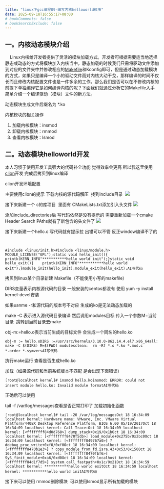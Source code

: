 ```yaml
---
title: "linux下gcc编程09-编写内核helloworld模块"
date: 2025-09-18T16:55:17+08:00
# bookComments: false
# bookSearchExclude: false
---
```


## **一。内核动态模块介绍**

    Linux内核给开发者提供了灵活的模块加载方式，开发者可根据需要适当地选择静态或动态的方式将模块加入内核当中。静态加载的时候我们只需将驱动文件添加到对应的文件夹中并修改相应的[Makefile](https://so.csdn.net/so/search?q=Makefile&spm=1001.2101.3001.7020)和Kconfig即可，但是通过动态加载模块的方式，如果只是编译一个小的驱动文件而对内核大动干戈，那样编译的时间不仅长而且修改内核配置文件也是一件多余的工作。那么我们是否可以在不修改内核的前提下单独编译它是如何编译内核的呢？下面我们就通过分析它的Makefile入手简单介绍一个编译驱动（模块）文件的新方法。

动态模块生成文件后缀名为 *.ko

内核模块的相关操作

1. 加载内核模块：insmod
1. 卸载内核模块：rmmod
1. 查看内核模块：lsmod

## 二。动态模块helloworld开发

本人习惯于使用开发工具强大的代码补全功能 觉得效率会更高 所以我这里使用[clion](https://so.csdn.net/so/search?q=clion&spm=1001.2101.3001.7020)开发 完成后拷贝到linux编译

clion开发环境配置

主要使用clion的提示 下载内核的源代码解压  找到include目录 
![](https://i-blog.csdnimg.cn/blog_migrate/889d36ed7c5df9ce888c787b34325d16.png)

接下来新建一个 c的库项目  里面有 CMakeLists.txt添加引入头文件
![](https://i-blog.csdnimg.cn/blog_migrate/053f0031c8c50359b3e9317ba6e11df7.png)

添加include_directories后 写代码依然是没有提示的 需要重新加载一个cmake Header Search PAths就有了新包含的头文件了
![](https://i-blog.csdnimg.cn/blog_migrate/382ac54e8cad012ef25f8411356da814.png)

接下来新建一个hello.c 写代码就有提示拉 出错可以不管 反正window编译不了的

 

```
#include <linux/init.h>#include <linux/module.h> MODULE_LICENSE("GPL");static void hello_init(){    printk(KERN_INFO"***********hello world init");}static void hello_exit(){    printk(KERN_INFO"***********hello world exit");}module_init(hello_init);module_exit(hello_exit);AI写代码
```

拷贝到linux某个目录新建 Makefile（不能使用小写的makefile）

DIRS变量表示内核源代码的目录 一般安装的centos都没有 使用 yum -y install kernel-devel安装 

如果uanme -r和源代码的版本号不对应 生成的ko是无法动态加载的

make -C 表示进入源代码目录编译 然后调用modules目标 传入一个参数M=当前目录  跳转到当前目录去make

obj-m:=hello.o表示当前生成的目标文件 会生成一个同名的hello.ko

```
obj-m := hello.oDIRS :=/usr/src/kernels/3.10.0-862.14.4.el7.x86_64all:	make -C $(DIRS) M=$(PWD) modulesclean:	rm -Rf *.o *.ko *.mod.c *.order *.symversAI写代码
```

执行make运行 查看是否生成hello.ko 

加载（如果源代码和当前系统版本不匹配 是会出现下面错误）

```
[root@localhost kernel]# insmod hello.koinsmod: ERROR: could not insert module hello.ko: Invalid module formatAI写代码
```

正确后可以使用 

tail -f /var/log/messages查看是否正常打印了 加载初始化函数

```
[root@localhost kernel]# tail -20 /var/log/messagesOct 18 16:34:09 localhost kernel: Hardware name: VMware, Inc. VMware Virtual Platform/440BX Desktop Reference Platform, BIOS 6.00 05/19/2017Oct 18 16:34:09 localhost kernel: Call Trace:Oct 18 16:34:09 localhost kernel: [<ffffffff84d0d768>] dump_stack+0x19/0x1bOct 18 16:34:09 localhost kernel: [<ffffffff8470f5db>] load_module+0x275b/0x2bc0Oct 18 16:34:09 localhost kernel: [<ffffffff849767a0>] ? ddebug_proc_write+0xf0/0xf0Oct 18 16:34:09 localhost kernel: [<ffffffff8470b1e3>] ? copy_module_from_fd.isra.43+0x53/0x150Oct 18 16:34:09 localhost kernel: [<ffffffff8470fbf6>] SyS_finit_module+0xa6/0xd0Oct 18 16:34:09 localhost kernel: [<ffffffff84d1f7d5>] system_call_fastpath+0x1c/0x21Oct 18 16:34:59 localhost kernel: ***********hello world exitOct 18 16:34:59 localhost kernel: ***********hello world initAI写代码
```

接下来可以使用 rmmod删除模块  可以使用lsmod显示所有加载的模块